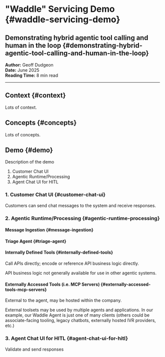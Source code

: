 # "Waddle" Servicing Demo {#waddle-servicing-demo}

## Demonstrating hybrid agentic tool calling and human in the loop {#demonstrating-hybrid-agentic-tool-calling-and-human-in-the-loop}

**Author:** Geoff Dudgeon  
**Date:** June 2025  
**Reading Time:** 8 min read

---

## Context {#context}

Lots of context.

## Concepts {#concepts}

Lots of concepts.

## Demo {#demo}

Description of the demo

1. Customer Chat UI
2. Agentic Runtime/Processing
3. Agent Chat UI for HITL

### 1. Customer Chat UI {#customer-chat-ui}

Customers can send chat messages to the system and receive responses.

### 2. Agentic Runtime/Processing {#agentic-runtime-processing}

#### Message Ingestion {#message-ingestion}

#### Triage Agent {#triage-agent}

#### Internally Defined Tools {#internally-defined-tools}

Call APIs directly; encode or reference API business logic directly.

API business logic not generally available for use in other agentic systems.

#### Externally Accessed Tools (i.e. MCP Servers) {#externally-accessed-tools-mcp-servers}

External to the agent, may be hosted within the company.

External toolsets may be used by multiple agents and applications. In our example, our Waddle Agent is just one of many clients (others could be associate-facing tooling, legacy chatbots, externally hosted IVR providers, etc.)

### 3. Agent Chat UI for HITL {#agent-chat-ui-for-hitl}

Validate and send responses